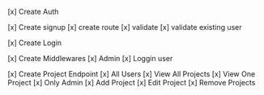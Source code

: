 [x] Create Auth

  [x] Create signup
    [x] create route
    [x] validate
    [x] validate existing user

  [x] Create Login

  [x] Create Middlewares
    [x] Admin
    [x] Loggin user

  [x] Create Project Endpoint
    [x] All Users
      [x] View All Projects
      [x] View One Project
    [x] Only Admin
      [x] Add Project
      [x] Edit Project
      [x] Remove Projects
